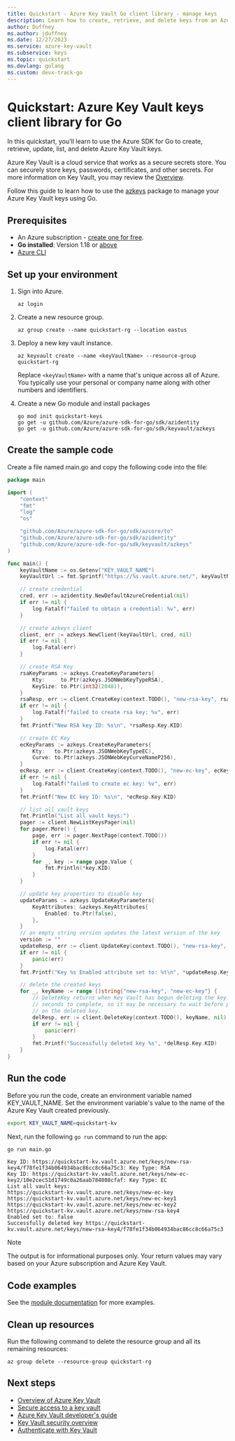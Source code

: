 ```yaml
---
title: Quickstart - Azure Key Vault Go client library - manage keys
description: Learn how to create, retrieve, and delete keys from an Azure key vault using the Go client library
author: Duffney
ms.author: jduffney
ms.date: 12/27/2023
ms.service: azure-key-vault
ms.subservice: keys
ms.topic: quickstart
ms.devlang: golang
ms.custom: devx-track-go
---
```


# Quickstart: Azure Key Vault keys client library for Go

In this quickstart, you'll learn to use the Azure SDK for Go to create, retrieve, update, list, and delete Azure Key Vault keys.

Azure Key Vault is a cloud service that works as a secure secrets store. You can securely store keys, passwords, certificates, and other secrets. For more information on Key Vault, you may review the [Overview](../general/overview.md).

Follow this guide to learn how to use the [azkeys](https://aka.ms/azsdk/go/keyvault-keys/docs) package to manage your Azure Key Vault keys using Go.

## Prerequisites

- An Azure subscription - [create one for free](https://azure.microsoft.com/free/?WT.mc_id=A261C142F).
- **Go installed**: Version 1.18 or [above](https://go.dev/dl/)
- [Azure CLI](/cli/azure/install-azure-cli)


## Set up your environment

1. Sign into Azure.

    ```azurecli
    az login
    ```

1. Create a new resource group.

    ```azurecli
    az group create --name quickstart-rg --location eastus
    ```

1. Deploy a new key vault instance.

    ```azurecli
    az keyvault create --name <keyVaultName> --resource-group quickstart-rg
    ```

    Replace `<keyVaultName>` with a name that's unique across all of Azure. You typically use your personal or company name along with other numbers and identifiers.

1. Create a new Go module and install packages

    ```azurecli
    go mod init quickstart-keys
    go get -u github.com/Azure/azure-sdk-for-go/sdk/azidentity
    go get -u github.com/Azure/azure-sdk-for-go/sdk/keyvault/azkeys
    ```


## Create the sample code

Create a file named main.go and copy the following code into the file:

```go
package main

import (
	"context"
	"fmt"
	"log"
	"os"

	"github.com/Azure/azure-sdk-for-go/sdk/azcore/to"
	"github.com/Azure/azure-sdk-for-go/sdk/azidentity"
	"github.com/Azure/azure-sdk-for-go/sdk/keyvault/azkeys"
)

func main() {
	keyVaultName := os.Getenv("KEY_VAULT_NAME")
	keyVaultUrl := fmt.Sprintf("https://%s.vault.azure.net/", keyVaultName)

	// create credential
	cred, err := azidentity.NewDefaultAzureCredential(nil)
	if err != nil {
		log.Fatalf("failed to obtain a credential: %v", err)
	}

	// create azkeys client
	client, err := azkeys.NewClient(keyVaultUrl, cred, nil)
	if err != nil {
		log.Fatal(err)
	}

	// create RSA Key
	rsaKeyParams := azkeys.CreateKeyParameters{
		Kty:     to.Ptr(azkeys.JSONWebKeyTypeRSA),
		KeySize: to.Ptr(int32(2048)),
	}
	rsaResp, err := client.CreateKey(context.TODO(), "new-rsa-key", rsaKeyParams, nil)
	if err != nil {
		log.Fatalf("failed to create rsa key: %v", err)
	}
	fmt.Printf("New RSA key ID: %s\n", *rsaResp.Key.KID)

	// create EC Key
	ecKeyParams := azkeys.CreateKeyParameters{
		Kty:   to.Ptr(azkeys.JSONWebKeyTypeEC),
		Curve: to.Ptr(azkeys.JSONWebKeyCurveNameP256),
	}
	ecResp, err := client.CreateKey(context.TODO(), "new-ec-key", ecKeyParams, nil)
	if err != nil {
		log.Fatalf("failed to create ec key: %v", err)
	}
	fmt.Printf("New EC key ID: %s\n", *ecResp.Key.KID)

	// list all vault keys
	fmt.Println("List all vault keys:")
	pager := client.NewListKeysPager(nil)
	for pager.More() {
		page, err := pager.NextPage(context.TODO())
		if err != nil {
			log.Fatal(err)
		}
		for _, key := range page.Value {
			fmt.Println(*key.KID)
		}
	}

	// update key properties to disable key
	updateParams := azkeys.UpdateKeyParameters{
		KeyAttributes: &azkeys.KeyAttributes{
			Enabled: to.Ptr(false),
		},
	}
	// an empty string version updates the latest version of the key
	version := ""
	updateResp, err := client.UpdateKey(context.TODO(), "new-rsa-key", version, updateParams, nil)
	if err != nil {
		panic(err)
	}
	fmt.Printf("Key %s Enabled attribute set to: %t\n", *updateResp.Key.KID, *updateResp.Attributes.Enabled)

	// delete the created keys
	for _, keyName := range []string{"new-rsa-key", "new-ec-key"} {
		// DeleteKey returns when Key Vault has begun deleting the key. That can take several
		// seconds to complete, so it may be necessary to wait before performing other operations
		// on the deleted key.
		delResp, err := client.DeleteKey(context.TODO(), keyName, nil)
		if err != nil {
			panic(err)
		}
		fmt.Printf("Successfully deleted key %s", *delResp.Key.KID)
	}
}
```

## Run the code

Before you run the code, create an environment variable named KEY_VAULT_NAME. Set the environment variable's value to the name of the Azure Key Vault created previously.

```bash
export KEY_VAULT_NAME=quickstart-kv
```

Next, run the following `go run` command to run the app:

```bash
go run main.go
```

```output
Key ID: https://quickstart-kv.vault.azure.net/keys/new-rsa-key4/f78fe1f34b064934bac86cc8c66a75c3: Key Type: RSA
Key ID: https://quickstart-kv.vault.azure.net/keys/new-ec-key2/10e2cec51d1749c0a26aab784808cfaf: Key Type: EC
List all vault keys:
https://quickstart-kv.vault.azure.net/keys/new-ec-key
https://quickstart-kv.vault.azure.net/keys/new-ec-key1
https://quickstart-kv.vault.azure.net/keys/new-ec-key2
https://quickstart-kv.vault.azure.net/keys/new-rsa-key4
Enabled set to: false
Successfully deleted key https://quickstart-kv.vault.azure.net/keys/new-rsa-key4/f78fe1f34b064934bac86cc8c66a75c3
```

> [!NOTE]
> The output is for informational purposes only. Your return values may vary based on your Azure subscription and Azure Key Vault.

## Code examples

See the [module documentation](https://aka.ms/azsdk/go/keyvault-keys/docs) for more examples.

## Clean up resources

Run the following command to delete the resource group and all its remaining resources:

```azurecli
az group delete --resource-group quickstart-rg
```

## Next steps

- [Overview of Azure Key Vault](../general/overview.md)
- [Secure access to a key vault](../general/security-features.md)
- [Azure Key Vault developer's guide](../general/developers-guide.md)
- [Key Vault security overview](../general/security-features.md)
- [Authenticate with Key Vault](../general/authentication.md)
